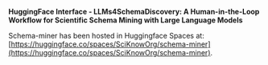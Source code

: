 **HuggingFace Interface - LLMs4SchemaDiscovery: A Human-in-the-Loop Workflow for Scientific Schema Mining with Large Language Models**

Schema-miner has been hosted in Huggingface Spaces at: [https://huggingface.co/spaces/SciKnowOrg/schema-miner](https://huggingface.co/spaces/SciKnowOrg/schema-miner).